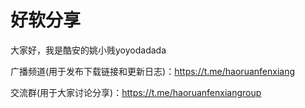 # 好软分享

大家好，我是酷安的姚小贱yoyodadada

广播频道(用于发布下载链接和更新日志)：https://t.me/haoruanfenxiang

交流群(用于大家讨论分享)：https://t.me/haoruanfenxiangroup
